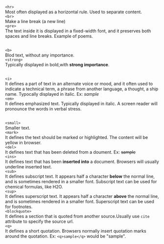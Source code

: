 `<hr>`<br>Most often displayed as a horizontal rule. Used to separate content.<br>
`<br>`<br>Make a line break (a new line)<br>
`<pre>`<br>The text inside it is displayed in a fixed-width font, and it preserves both spaces and line breaks. Example of poems.<br><br>

`<b>`<br>Blod text, without any importance.<br>
`<strong>`<br>Typically displayed in bold,with **strong importance**.<br><br>

`<i>`<br>It defines a part of text in an alternate voice or mood, and it often used to indicate a technical term, a phrase from another language, a thought, a ship name. Typocally displayed in italic. Ex: *sample*<br>
`<em>`<br>It defines emphasized text. Typically displayed in italic. A screen reader will pronounce the words in verbal stress.<br><br>

`<small>`<br>Smaller text.<br>
`<mark>`<br>It defines the text should be marked or highlighted. The content will be yellow in browser.<br>
`<del>`<br>It defines text that has been deleted from a doument. Ex: ~~sample~~<br>
`<ins>`<br>It defines text that has been **inserted into** a document. Browsers will usually underline inserted text.<br>
`<sub>`<br>It defines subscript text. It appears half a character **below** the normal line, and is sometimes rendered in a smaller font. Subscript text can be used for chemical formulas, like H2O.<br>
`<sup>`<br>It defines superscript text. It appears half a character **above** the normal line, and is sometimes rendered in a smaller font. Superscript text can be used for footnotes.<br>
`<blockquote>`<br>It defines a section that is quoted from another source.Usually use `cite` attribute to specify the source url.<br>
`<q>`<br>It defines a short quotation. Browsers normally insert quotation marks around the quotation. Ex: `<q>sample</q>` would be "sample".<br>

